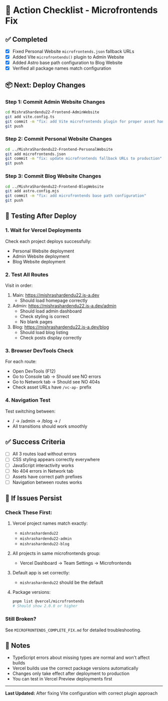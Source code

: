 # 🚀 Action Checklist - Microfrontends Fix

## ✅ Completed

- [x] Fixed Personal Website `microfrontends.json` fallback URLs
- [x] Added Vite `microfrontends()` plugin to Admin Website
- [x] Added Astro base path configuration to Blog Website
- [x] Verified all package names match configuration

## 📦 Next: Deploy Changes

### Step 1: Commit Admin Website Changes

```bash
cd MishraShardendu22-Frontend-AdminWebsite
git add vite.config.ts
git commit -m "fix: add Vite microfrontends plugin for proper asset handling"
git push
```

### Step 2: Commit Personal Website Changes

```bash
cd ../MishraShardendu22-Frontend-PersonalWebsite
git add microfrontends.json
git commit -m "fix: update microfrontends fallback URLs to production"
git push
```

### Step 3: Commit Blog Website Changes

```bash
cd ../MishraShardendu22-Frontend-BlogWebsite
git add astro.config.mjs
git commit -m "fix: add microfrontends base path configuration"
git push
```

## 🧪 Testing After Deploy

### 1. Wait for Vercel Deployments

Check each project deploys successfully:

- Personal Website deployment
- Admin Website deployment
- Blog Website deployment

### 2. Test All Routes

Visit in order:

1. Main: https://mishrashardendu22.is-a.dev
   - Should load homepage correctly
2. Admin: https://mishrashardendu22.is-a.dev/admin
   - Should load admin dashboard
   - Check styling is correct
   - No blank pages
3. Blog: https://mishrashardendu22.is-a.dev/blog
   - Should load blog listing
   - Check posts display correctly

### 3. Browser DevTools Check

For each route:

- Open DevTools (F12)
- Go to Console tab → Should see NO errors
- Go to Network tab → Should see NO 404s
- Check asset URLs have `/vc-ap-` prefix

### 4. Navigation Test

Test switching between:

- / → /admin → /blog → /
- All transitions should work smoothly

## ✅ Success Criteria

- [ ] All 3 routes load without errors
- [ ] CSS styling appears correctly everywhere
- [ ] JavaScript interactivity works
- [ ] No 404 errors in Network tab
- [ ] Assets have correct path prefixes
- [ ] Navigation between routes works

## 🐛 If Issues Persist

### Check These First:

1. Vercel project names match exactly:
   - `mishrashardendu22`
   - `mishrashardendu22-admin`
   - `mishrashardendu22-blog`

2. All projects in same microfrontends group:
   - Vercel Dashboard → Team Settings → Microfrontends

3. Default app is set correctly:
   - `mishrashardendu22` should be the default

4. Package versions:
   ```bash
   pnpm list @vercel/microfrontends
   # Should show 2.0.0 or higher
   ```

### Still Broken?

See `MICROFRONTENDS_COMPLETE_FIX.md` for detailed troubleshooting.

## 📝 Notes

- TypeScript errors about missing types are normal and won't affect builds
- Vercel builds use the correct package versions automatically
- Changes only take effect after deployment to production
- You can test in Vercel Preview deployments first

---

**Last Updated:** After fixing Vite configuration with correct plugin approach
